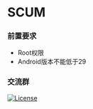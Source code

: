 # SCUM
### 前置要求
- Root权限
- Android版本不能低于29
### 交流群
[![License](https://discord.gg/gMvbNtWqc7)](LICENSE)

